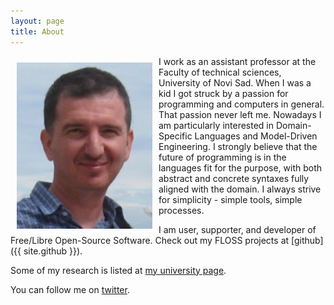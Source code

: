 ```yaml
---
layout: page
title: About
---
```


<img style="margin: 10px;" align="left" src="/img/profile.jpg"/> I work as an assistant professor at the Faculty of technical sciences, University of Novi Sad.  When I was a kid I got struck by a passion for programming and computers in general.  That passion never left me.  Nowadays I am particularly interested in Domain-Specific Languages and Model-Driven Engineering.  I strongly believe that the future of programming is in the languages fit for the purpose, with both abstract and concrete syntaxes fully aligned with the domain.  I always strive for simplicity - simple tools, simple processes.

I am user, supporter, and developer of Free/Libre Open-Source Software. Check out my FLOSS projects at [github]({{ site.github }}).

Some of my research is listed at [my university page](http://informatika.ftn.uns.ac.rs/IgorDejanovic/).

You can follow me on [twitter](https://twitter.com/dejanovicigor).

